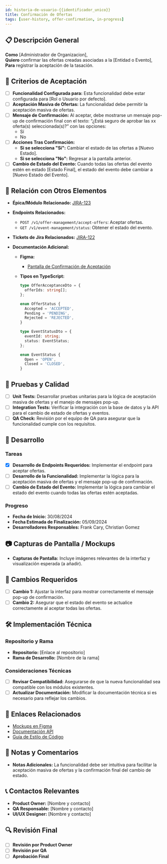 ```yaml
---
id: historia-de-usuario-{{identificador_unico}}
title: Confirmación de Ofertas
tags: [user-history, offer-confirmation, in-progress]
---
```


## 📋 Descripción General

**Como** [Administrador de Organizacion],  
**Quiero** confirmar las ofertas creadas asociadas a la [Entidad o Evento],  
**Para** registrar la aceptación de la tasación.

## 🎯 Criterios de Aceptación

- [ ] **Funcionalidad Configurada para:** Esta funcionalidad debe estar configurada para [Rol o Usuario por defecto].
- [ ] **Aceptación Masiva de Ofertas:** La funcionalidad debe permitir la aceptación masiva de ofertas.
- [ ] **Mensaje de Confirmación:** Al aceptar, debe mostrarse un mensaje pop-up de confirmación final con el texto: “¿Está seguro de aprobar las xx oferta(s) seleccionada(s)?” con las opciones:
  - Sí
  - No
- [ ] **Acciones Tras Confirmación:**
  - **Si se selecciona "Sí":** Cambiar el estado de las ofertas a [Nuevo Estado].
  - **Si se selecciona "No":** Regresar a la pantalla anterior.
- [ ] **Cambio de Estado del Evento:** Cuando todas las ofertas del evento estén en estado [Estado Final], el estado del evento debe cambiar a [Nuevo Estado del Evento].

## 🔗 Relación con Otros Elementos

- **Épica/Módulo Relacionado:** [JIRA-123](https://novaly-team.atlassian.net/browse/JIRA-123)
- **Endpoints Relacionados:**
  - `POST /v1/offer-management/accept-offers`: Aceptar ofertas.
  - `GET /v1/event-management/status`: Obtener el estado del evento.
- **Tickets de Jira Relacionados:** [JIRA-122](https://novaly-team.atlassian.net/browse/JIRA-122)
- **Documentación Adicional:**

  - **Figma:**
    - [Pantalla de Confirmación de Aceptación](https://www.figma.com/design/7h5bUXzvQMQYmOc7jNNm4b/Subastas-UI?node-id=1521-34420&t=1gF1Kx63LP3LUSWz-4)
  - **Tipos en TypeScript:**

    ```ts
    type OfferAcceptanceDto = {
      offerIds: string[];
    };

    enum OfferStatus {
      Accepted = 'ACCEPTED',
      Pending = 'PENDING',
      Rejected = 'REJECTED',
    }

    type EventStatusDto = {
      eventId: string;
      status: EventStatus;
    };

    enum EventStatus {
      Open = 'OPEN',
      Closed = 'CLOSED',
    }
    ```

## 🧪 Pruebas y Calidad

- [ ] **Unit Tests:** Desarrollar pruebas unitarias para la lógica de aceptación masiva de ofertas y el manejo de mensajes pop-up.
- [ ] **Integration Tests:** Verificar la integración con la base de datos y la API para el cambio de estado de ofertas y eventos.
- [ ] **QA Check:** Revisión por el equipo de QA para asegurar que la funcionalidad cumple con los requisitos.

## 🚀 Desarrollo

### Tareas

- [x] **Desarrollo de Endpoints Requeridos:** Implementar el endpoint para aceptar ofertas.
- [ ] **Desarrollo de la Funcionalidad:** Implementar la lógica para la aceptación masiva de ofertas y el mensaje pop-up de confirmación.
- [ ] **Cambio de Estado del Evento:** Implementar la lógica para cambiar el estado del evento cuando todas las ofertas estén aceptadas.

### Progreso

- **Fecha de Inicio:** 30/08/2024
- **Fecha Estimada de Finalización:** 05/09/2024
- **Desarrolladores Responsables:** Frank Cary, Christian Gomez

## 📷 Capturas de Pantalla / Mockups

- **Capturas de Pantalla:** Incluye imágenes relevantes de la interfaz y visualización esperada (a añadir).

## 🔄 Cambios Requeridos

- [ ] **Cambio 1:** Ajustar la interfaz para mostrar correctamente el mensaje pop-up de confirmación.
- [ ] **Cambio 2:** Asegurar que el estado del evento se actualice correctamente al aceptar todas las ofertas.

## 🛠️ Implementación Técnica

### Repositorio y Rama

- **Repositorio:** [Enlace al repositorio]
- **Rama de Desarrollo:** [Nombre de la rama]

### Consideraciones Técnicas

- [ ] **Revisar Compatibilidad:** Asegurarse de que la nueva funcionalidad sea compatible con los módulos existentes.
- [ ] **Actualizar Documentación:** Modificar la documentación técnica si es necesario para reflejar los cambios.

## 📂 Enlaces Relacionados

- [Mockups en Figma](https://www.figma.com/design/7h5bUXzvQMQYmOc7jNNm4b/Subastas-UI?node-id=1521-34420&t=1gF1Kx63LP3LUSWz-4)
- [Documentación API](https://back.deocasion.mrmisti.com/docs#/)
- [Guía de Estilo de Código]()

## 📑 Notas y Comentarios

- **Notas Adicionales:** La funcionalidad debe ser intuitiva para facilitar la aceptación masiva de ofertas y la confirmación final del cambio de estado.

## 📞 Contactos Relevantes

- **Product Owner:** [Nombre y contacto]
- **QA Responsable:** [Nombre y contacto]
- **UI/UX Designer:** [Nombre y contacto]

## 🔍 Revisión Final

- [ ] **Revisión por Product Owner**
- [ ] **Revisión por QA**
- [ ] **Aprobación Final**
